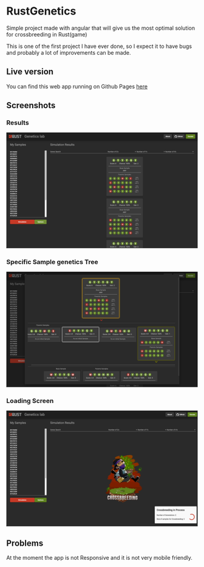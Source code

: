 # RustGenetics

Simple project made with angular that will give us the most optimal solution for crossbreeding in Rust(game)

This is one of the first project I have ever done, so I expect it to have bugs and probably a lot of improvements can be made.

## Live version
You can find this web app running on Github Pages [here](https://pr0xs.github.io/Rust-Genetics-Lab/)

## Screenshots

### Results
![results](https://github.com/Pr0xS/Rust-Genetics-Lab/blob/master/screenshots/results.png)

### Specific Sample genetics Tree
![Genetics tree](https://github.com/Pr0xS/Rust-Genetics-Lab/blob/master/screenshots/geneticsTree.png)

### Loading Screen
![loading](https://github.com/Pr0xS/Rust-Genetics-Lab/blob/master/screenshots/loading.png)

## Problems
At the moment the app is not Responsive and it is not very mobile friendly.
